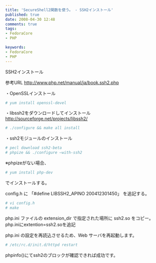 ```yaml
---
title: 'SecureShell2関数を使う。 - SSH2インストール'
published: true
date: 2008-04-30 12:48
comments: true
tags:
- FedoraCore
- PHP

keywords:
- FedoraCore
- PHP
---
```

SSH2インストール

参考URL
http://www.php.net/manual/ja/book.ssh2.php

・OpenSSLインストール

```sh
# yum install openssl-devel
```

・libssh2をダウンロードしてインストール
http://sourceforge.net/projects/libssh2/

```sh
# ./configure && make all install
```

・ssh2モジュールのインストール

```sh
# pecl download ssh2-beta
# phpize && ./configure –with-ssh2
```

※phpizeがない場合、

```sh
# yum install php-dev
```
でインストールする。

config.h に
「#define LIBSSH2_APINO 200412301450」
を追記する。

```sh
# vi config.h
# make
```

php.ini ファイルの extension_dir で指定された場所に ssh2.so をコピー。
php.iniにextention=ssh2.soを追記

php.ini の設定を再読込させるため、Web サーバを再起動します。

```sh
# /etc/rc.d/init.d/httpd restart
```

phpinfo()にてssh2のブロックが確認できれば成功です。